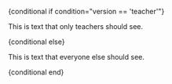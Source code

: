 {conditional if condition="version == 'teacher'"}

This is text that only teachers should see.

{conditional else}

This is text that everyone else should see.

{conditional end}
